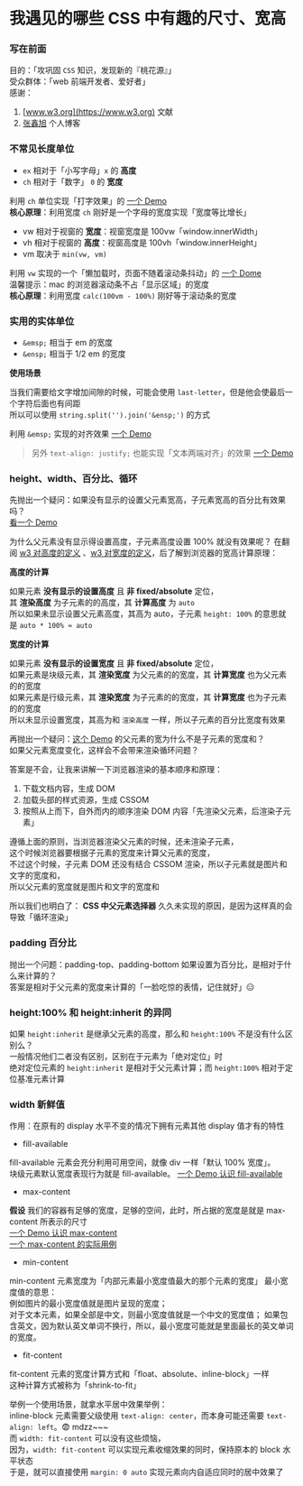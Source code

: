 # 我遇见的哪些 CSS 中有趣的尺寸、宽高

### 写在前面

目的：「攻巩固 `CSS` 知识，发现新的『桃花源』」  
受众群体：「web 前端开发者、爱好者」  
感谢：

1. [www.w3.org](https://www.w3.org) 文献
1. [张鑫旭](www.zhangxinxu.com) 个人博客

### 不常见长度单位

- `ex` 相对于「小写字母」`x` 的 **高度**
- `ch` 相对于「数字」 `0` 的 **宽度**

利用 `ch` 单位实现「打字效果」的 [一个 Demo](http://hangyangws.win/demos/src/css/ch-typing/)  
**核心原理**：利用宽度 `ch` 刚好是一个字母的宽度实现「宽度等比增长」

- vw 相对于视窗的 **宽度**：视窗宽度是 100vw「window.innerWidth」
- vh 相对于视窗的 **高度**：视窗高度是 100vh「window.innerHeight」
- vm 取决于 `min(vw, vm)`

利用 `vw` 实现的一个「懒加载时，页面不随着滚动条抖动」的 [一个 Dome](http://hangyangws.win/demos/src/css/vw-scroll/)  
温馨提示：mac 的浏览器滚动条不占「显示区域」的宽度  
**核心原理**：利用宽度 `calc(100vm - 100%)` 刚好等于滚动条的宽度

### 实用的实体单位

- `&emsp;` 相当于 em 的宽度
- `&ensp;` 相当于 1/2 em 的宽度

**使用场景**

当我们需要给文字增加间隙的时候，可能会使用 `last-letter`，但是他会使最后一个字符后面也有间距  
所以可以使用 `string.split('').join('&ensp;')` 的方式

利用 `&emsp;` 实现的对齐效果 [一个 Demo](http://hangyangws.win/demos/src/html/emsp/)
> 另外 `text-align: justify;` 也能实现「文本两端对齐」的效果 [一个 Demo](http://hangyangws.win/demos/src/html/justify/)

### height、width、百分比、循环

先抛出一个疑问：如果没有显示的设置父元素宽高，子元素宽高的百分比有效果吗？  
[看一个 Demo](http://hangyangws.win/demos/src/html/percentage-w-h/)

为什么父元素没有显示得设置高度，子元素高度设置 100% 就没有效果呢？
在翻阅 [w3 对高度的定义](https://www.w3.org/TR/CSS21/visudet.html#propdef-height) 、[w3 对宽度的定义](https://www.w3.org/TR/CSS21/visudet.html#blockwidth)，后了解到浏览器的宽高计算原理：

**高度的计算**

如果元素 **没有显示的设置高度** 且 **非 fixed/absolute** 定位，  
其 **渲染高度** 为子元素的的高度，其 **计算高度** 为 `auto`  
所以如果未显示设置父元素高度，其高为 auto，子元素 `height: 100%` 的意思就是 `auto * 100% ≈ auto`

**宽度的计算**

如果元素 **没有显示的设置宽度** 且 **非 fixed/absolute** 定位，  
如果元素是块级元素，其 **渲染宽度** 为父元素的的宽度，其 **计算宽度** 也为父元素的的宽度  
如果元素是行级元素，其 **渲染宽度** 为子元素的的宽度，其 **计算宽度** 也为子元素的的宽度  
所以未显示设置宽度，其高为和 `渲染高度` 一样，所以子元素的百分比宽度有效果

再抛出一个疑问：[这个 Demo](http://hangyangws.win/demos/src/html/percentage-w-h/) 的父元素的宽为什么不是子元素的宽度和？  
如果父元素宽度变化，这样会不会带来渲染循环问题？

答案是不会，让我来讲解一下浏览器渲染的基本顺序和原理：

1. 下载文档内容，生成 DOM
1. 加载头部的样式资源，生成 CSSOM
1. 按照从上而下，自外而内的顺序渲染 DOM 内容「先渲染父元素，后渲染子元素」

遵循上面的原则，当浏览器渲染父元素的时候，还未渲染子元素，  
这个时候浏览器要根据子元素的宽度来计算父元素的宽度，  
不过这个时候，子元素 DOM 还没有结合 CSSOM 渲染，所以子元素就是图片和文字的宽度和，  
所以父元素的宽度就是图片和文字的宽度和

所以我们也明白了： **CSS 中父元素选择器** 久久未实现的原因，是因为这样真的会导致「循环渲染」

### padding 百分比

抛出一个问题：padding-top、padding-bottom 如果设置为百分比，是相对于什么来计算的？  
答案是相对于父元素的宽度来计算的「一脸吃惊的表情，记住就好」😑

### height:100% 和 height:inherit 的异同

如果 `height:inherit` 是继承父元素的高度，那么和 `height:100%` 不是没有什么区别么？  
一般情况他们二者没有区别，区别在于元素为「绝对定位」时  
绝对定位元素的 `height:inherit` 是相对于父元素计算；而 `height:100%` 相对于定位基准元素计算  

### width 新鲜值

作用：在原有的 display 水平不变的情况下拥有元素其他 display 值才有的特性

- fill-available

fill-available 元素会充分利用可用空间，就像 div 一样「默认 100% 宽度」。  
块级元素默认宽度表现行为就是 fill-available。
[一个 Demo 认识 fill-available](http://hangyangws.win/demos/src/css/width/fill-available)

- max-content

**假设** 我们的容器有足够的宽度，足够的空间，此时，所占据的宽度是就是 max-content 所表示的尺寸  
[一个 Demo 认识 max-content](http://hangyangws.win/demos/src/css/width/max-content)  
[一个 max-content 的实际用例](http://hangyangws.win/demos/src/css/width/max-content-2)

- min-content

min-content 元素宽度为「内部元素最小宽度值最大的那个元素的宽度」
最小宽度值的意思：  
例如图片的最小宽度值就是图片呈现的宽度；  
对于文本元素，如果全部是中文，则最小宽度值就是一个中文的宽度值；
如果包含英文，因为默认英文单词不换行，所以，最小宽度可能就是里面最长的英文单词的宽度。

- fit-content

fit-content 元素的宽度计算方式和「float、absolute、inline-block」一样  
这种计算方式被称为「shrink-to-fit」

举例一个使用场景，就拿水平居中效果举例：  
inline-block 元素需要父级使用 `text-align: center`，而本身可能还需要 `text-align: left`。😨 mdzz~~~  
而 `width: fit-content` 可以没有这些烦恼，  
因为，`width: fit-content` 可以实现元素收缩效果的同时，保持原本的 block 水平状态  
于是，就可以直接使用 `margin: 0 auto` 实现元素向内自适应同时的居中效果了
